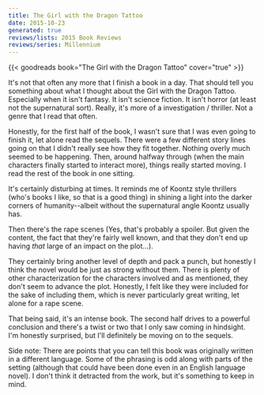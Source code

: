 ```yaml
---
title: The Girl with the Dragon Tattoo
date: 2015-10-23
generated: true
reviews/lists: 2015 Book Reviews
reviews/series: Millennium
---
```

{{< goodreads book="The Girl with the Dragon Tattoo" cover="true" >}}

It's not that often any more that I finish a book in a day. That should tell you something about what I thought about the Girl with the Dragon Tattoo. Especially when it isn't fantasy. It isn't science fiction. It isn't horror (at least not the supernatural sort). Really, it's more of a investigation / thriller. Not a genre that I read that often.  

Honestly, for the first half of the book, I wasn't sure that I was even going to finish it, let alone read the sequels. There were a few different story lines going on that I didn't really see how they fit together. Nothing overly much seemed to be happening. Then, around halfway through (when the main characters finally started to interact more), things really started moving. I read the rest of the book in one sitting.  

<!--more-->

It's certainly disturbing at times. It reminds me of Koontz style thrillers (who's books I like, so that is a good thing) in shining a light into the darker corners of humanity--albeit without the supernatural angle Koontz usually has.  

Then there's the rape scenes (Yes, that's probably a spoiler. But given the content, the fact that they're fairly well known, and that they don't end up having _that_ large of an impact on the plot...).  

They certainly bring another level of depth and pack a punch, but honestly I think the novel would be just as strong without them. There is plenty of other characterization for the characters involved and as mentioned, they don't seem to advance the plot. Honestly, I felt like they were included for the sake of including them, which is never particularly great writing, let alone for a rape scene.  

That being said, it's an intense book. The second half drives to a powerful conclusion and there's a twist or two that I only saw coming in hindsight. I'm honestly surprised, but I'll definitely be moving on to the sequels.  

Side note: There are points that you can tell this book was originally written in a different language. Some of the phrasing is odd along with parts of the setting (although that could have been done even in an English language novel). I don't think it detracted from the work, but it's something to keep in mind.


